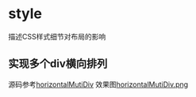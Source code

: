 # style
描述CSS样式细节对布局的影响

## 实现多个div横向排列
源码参考[horizontalMutiDiv](https://github.com/mandyJiai/style/tree/master/horizontalMutiDiv '实现多个div横向排列')
效果图[horizontalMutiDiv.png](https://github.com/mandyJiai/rendering/blob/master/horizontalMutiDiv.png '实现多个div横向排列.png')